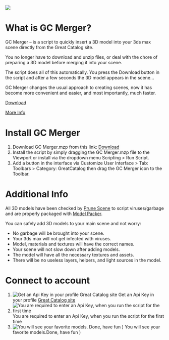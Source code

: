 ![](https://greatcatalog.net/img/landing-merger-step-3.png)

# What is GC Merger?

GC Merger – is a script to quickly insert a 3D model into your 3ds max scene directly from the Great Catalog site. 

You no longer have to download and unzip files, or deal with the chore of preparing a 3D model before merging it into your scene.

The script does all of this automatically. You press the Download button in the script and after a few seconds the 3D model appears in the scene…

GC Merger changes the usual approach to creating scenes, now it has become more convenient and easier, and most importantly, much faster.

[Download](https://raw.githubusercontent.com/3DGROUND/GCMerger/master/GCMerger.mzp)

[More Info](https://greatcatalog.net/en/3dmax-merger/)

# Install GC Merger

1. Download GC Merger.mzp from this link: [Download](https://raw.githubusercontent.com/3DGROUND/GCMerger/master/GCMerger.mzp)
2. Install the script by simply dragging the GC Merger.mzp file to the Viewport or install via the dropdown menu Scripting > Run Script.
3. Add a button in the interface via Customize User Interface > Tab: Toolbars > Category: GreatCatalog then drag the GC Merger icon to the Toolbar.

# Additional Info
All 3D models have been checked by [Prune Scene](https://3dground.net/en/prod/prune-scene-2180817) to script viruses/garbage and are properly packaged with [Model Packer](https://3dground.net/en/prod/model-packer-3091668).

You can safely add 3D models to your main scene and not worry:
* No garbage will be brought into your scene.
* Your 3ds max will not get infected with viruses.
* Model, materials and textures will have the correct names.
* Your scene will not slow down after adding models.
* The model will have all the necessary textures and assets.
* There will be no useless layers, helpers, and light sources in the model.

# Connect to account
1. ![Get an Api Key in your profile Great Catalog site](https://greatcatalog.net/img/landing-merger-step-1.png)
Get an Api Key in your profile [Great Catalog site](https://greatcatalog.net/)
2. ![You are required to enter an Api Key, when you run the script for the first time](https://greatcatalog.net/img/landing-merger-step-2.png)
You are required to enter an Api Key, when you run the script for the first time
3. ![You will see your favorite models. Done, have fun )](https://greatcatalog.net/img/landing-merger-step-3.png)
You will see your favorite models.Done, have fun )
